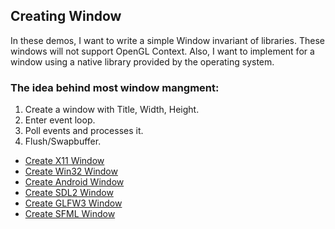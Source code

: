 Creating Window
---------------

In these demos, I want to write a simple Window invariant of libraries.
These windows will not support OpenGL Context.
Also, I want to implement for a window using a native library provided by the operating system.

### The idea behind most window mangment:
1. Create a window with Title, Width, Height.
2. Enter event loop.
3. Poll events and processes it.
4. Flush/Swapbuffer.

- [Create X11 Window](simpleWindowX11.cpp)
- [Create Win32 Window](simpleWindowWin32.cpp)
- [Create Android Window](android/app/src/main/cpp/android_main.cpp)
- [Create SDL2 Window](simpleWindowSDL.cpp)
- [Create GLFW3 Window](simpleWindowGLFW.cpp)
- [Create SFML Window](simpleWindowSFML.cpp)
